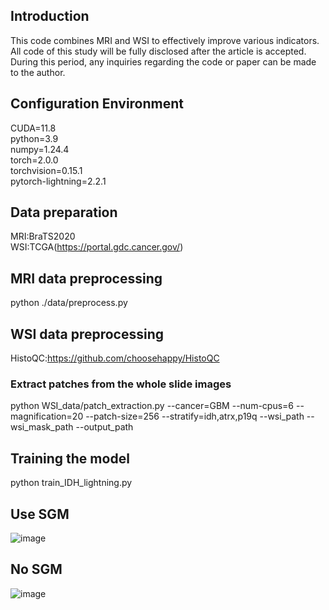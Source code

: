 ## Introduction
This code combines MRI and WSI to effectively improve various indicators.
All code of this study will be fully disclosed after the article is accepted. During this period, any inquiries regarding the code or paper can be made to the author.
## Configuration Environment
CUDA=11.8  
python=3.9  
numpy=1.24.4  
torch=2.0.0  
torchvision=0.15.1  
pytorch-lightning=2.2.1
## Data preparation
MRI:BraTS2020  
WSI:TCGA(https://portal.gdc.cancer.gov/)
## MRI data preprocessing
python ./data/preprocess.py
## WSI data preprocessing
HistoQC:https://github.com/choosehappy/HistoQC  
### Extract patches from the whole slide images
python WSI_data/patch_extraction.py --cancer=GBM --num-cpus=6 --magnification=20 --patch-size=256 --stratify=idh,atrx,p19q --wsi_path --wsi_mask_path --output_path
## Training the model
python train_IDH_lightning.py
## Use SGM
![image](https://github.com/user-attachments/assets/ef7f5bf4-6adf-4ee8-a45d-22f55028c33e)
## No SGM
![image](https://github.com/user-attachments/assets/8c6f0d57-156a-48ea-b56a-2845bf1adc24)
